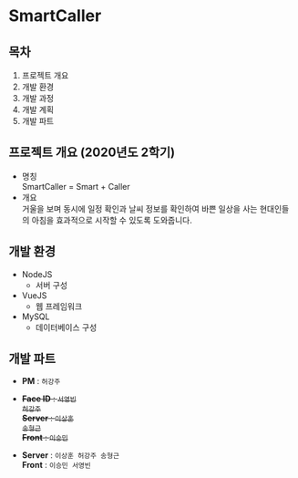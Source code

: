 # SmartCaller

## 목차
1. 프로젝트 개요
2. 개발 환경
3. 개발 과정
4. 개발 계획
5. 개발 파트

## 프로젝트 개요 (2020년도 2학기)
- 명칭<br>
  SmartCaller = Smart + Caller
- 개요<br>
  거울을 보며 동시에 일정 확인과 날씨 정보를 확인하여 바쁜 일상을 사는 현대인들의 아침을
  효과적으로 시작할 수 있도록 도와줍니다.
  
## 개발 환경
- NodeJS
  - 서버 구성
- VueJS
  - 웹 프레임워크
- MySQL
  - 데이터베이스 구성

## 개발 파트
- **PM** : <code>허강주</code>
- <del>**Face ID** : <code>서영빈 허강주</code></del><br>
  <del>**Server** : <code>이상훈 송형근</code></del><br>
  <del>**Front** : <code>이승민</code></del><br>

- **Server** : <code>이상훈 허강주 송형근</code><br>
  **Front** : <code>이승민 서영빈</code>


